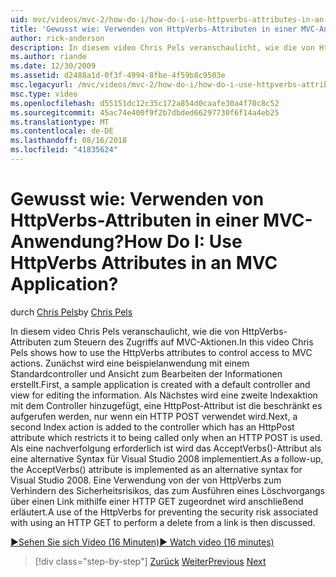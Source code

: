```yaml
---
uid: mvc/videos/mvc-2/how-do-i/how-do-i-use-httpverbs-attributes-in-an-mvc-application
title: 'Gewusst wie: Verwenden von HttpVerbs-Attributen in einer MVC-Anwendung? | Microsoft-Dokumentation'
author: rick-anderson
description: In diesem video Chris Pels veranschaulicht, wie die von HttpVerbs-Attributen zum Steuern des Zugriffs auf MVC-Aktionen. Zuerst wird eine beispielanwendung mit einem Standard-co erstellt...
ms.author: riande
ms.date: 12/30/2009
ms.assetid: d2488a1d-0f3f-4994-8fbe-4f59b8c9503e
msc.legacyurl: /mvc/videos/mvc-2/how-do-i/how-do-i-use-httpverbs-attributes-in-an-mvc-application
msc.type: video
ms.openlocfilehash: d55151dc12c35c172a854d0caafe30a4f70c8c52
ms.sourcegitcommit: 45ac74e400f9f2b7dbded66297730f6f14a4eb25
ms.translationtype: MT
ms.contentlocale: de-DE
ms.lasthandoff: 08/16/2018
ms.locfileid: "41835624"
---
```

<a name="how-do-i-use-httpverbs-attributes-in-an-mvc-application"></a><span data-ttu-id="c0d73-105">Gewusst wie: Verwenden von HttpVerbs-Attributen in einer MVC-Anwendung?</span><span class="sxs-lookup"><span data-stu-id="c0d73-105">How Do I: Use HttpVerbs Attributes in an MVC Application?</span></span>
====================
<span data-ttu-id="c0d73-106">durch [Chris Pels](https://twitter.com/chrispels)</span><span class="sxs-lookup"><span data-stu-id="c0d73-106">by [Chris Pels](https://twitter.com/chrispels)</span></span>

<span data-ttu-id="c0d73-107">In diesem video Chris Pels veranschaulicht, wie die von HttpVerbs-Attributen zum Steuern des Zugriffs auf MVC-Aktionen.</span><span class="sxs-lookup"><span data-stu-id="c0d73-107">In this video Chris Pels shows how to use the HttpVerbs attributes to control access to MVC actions.</span></span> <span data-ttu-id="c0d73-108">Zunächst wird eine beispielanwendung mit einem Standardcontroller und Ansicht zum Bearbeiten der Informationen erstellt.</span><span class="sxs-lookup"><span data-stu-id="c0d73-108">First, a sample application is created with a default controller and view for editing the information.</span></span> <span data-ttu-id="c0d73-109">Als Nächstes wird eine zweite Indexaktion mit dem Controller hinzugefügt, eine HttpPost-Attribut ist die beschränkt es aufgerufen werden, nur wenn ein HTTP POST verwendet wird.</span><span class="sxs-lookup"><span data-stu-id="c0d73-109">Next, a second Index action is added to the controller which has an HttpPost attribute which restricts it to being called only when an HTTP POST is used.</span></span> <span data-ttu-id="c0d73-110">Als eine nachverfolgung erforderlich ist wird das AcceptVerbs()-Attribut als eine alternative Syntax für Visual Studio 2008 implementiert.</span><span class="sxs-lookup"><span data-stu-id="c0d73-110">As a follow-up, the AcceptVerbs() attribute is implemented as an alternative syntax for Visual Studio 2008.</span></span> <span data-ttu-id="c0d73-111">Eine Verwendung von der von HttpVerbs zum Verhindern des Sicherheitsrisikos, das zum Ausführen eines Löschvorgangs über einen Link mithilfe einer HTTP GET zugeordnet wird anschließend erläutert.</span><span class="sxs-lookup"><span data-stu-id="c0d73-111">A use of the HttpVerbs for preventing the security risk associated with using an HTTP GET to perform a delete from a link is then discussed.</span></span>

[<span data-ttu-id="c0d73-112">&#9654;Sehen Sie sich Video (16 Minuten)</span><span class="sxs-lookup"><span data-stu-id="c0d73-112">&#9654; Watch video (16 minutes)</span></span>](https://channel9.msdn.com/Blogs/ASP-NET-Site-Videos/how-do-i-use-httpverbs-attributes-in-an-mvc-application)

> [!div class="step-by-step"]
> <span data-ttu-id="c0d73-113">[Zurück](how-do-i-work-with-model-binders-in-an-mvc-application.md)
> [Weiter](mvc2-html-encoding.md)</span><span class="sxs-lookup"><span data-stu-id="c0d73-113">[Previous](how-do-i-work-with-model-binders-in-an-mvc-application.md)
[Next](mvc2-html-encoding.md)</span></span>
